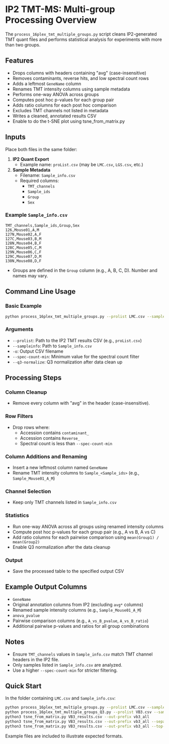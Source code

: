# IP2 TMT-MS: Multi-group Processing Overview

The `process_16plex_tmt_multiple_groups.py` script cleans IP2-generated TMT quant files and performs statistical analysis for experiments with more than two groups.

## Features

- Drops columns with headers containing "avg" (case-insensitive)
- Removes contaminants, reverse hits, and low spectral count rows
- Adds a leftmost `GeneName` column
- Renames TMT intensity columns using sample metadata
- Performs one-way ANOVA across groups
- Computes post hoc p-values for each group pair
- Adds ratio columns for each post hoc comparison
- Excludes TMT channels not listed in metadata
- Writes a cleaned, annotated results CSV
- Enable to do the t-SNE plot using tsne_from_matrix.py

## Inputs

Place both files in the same folder:

1. **IP2 Quant Export**
   - Example name: `proList.csv` (may be `LMC.csv`, `LGS.csv`, etc.)
2. **Sample Metadata**
   - Filename: `Sample_info.csv`
   - Required columns:
     - `TMT_channels`
     - `Sample_ids`
     - `Group`
     - `Sex`

### Example `Sample_info.csv`

```csv
TMT_channels,Sample_ids,Group,Sex
126,Mouse01,A,M
127N,Mouse02,A,F
127C,Mouse03,B,M
128N,Mouse04,B,F
128C,Mouse05,C,M
129N,Mouse06,C,F
129C,Mouse07,D,M
130N,Mouse08,D,F
```

- Groups are defined in the `Group` column (e.g., A, B, C, D). Number and names may vary.

## Command Line Usage

### Basic Example

```bash
python process_16plex_tmt_multiple_groups.py --prolist LMC.csv --sampleinfo Sample_info.csv -o LMC_results.csv --spec-count-min 3
```

### Arguments

- `--prolist`: Path to the IP2 TMT results CSV (e.g., `proList.csv`)
- `--sampleinfo`: Path to `Sample_info.csv`
- `-o`: Output CSV filename
- `--spec-count-min`: Minimum value for the spectral count filter
- `--q3-normalize`: Q3 normalization after data clean up

## Processing Steps

### Column Cleanup
- Remove every column with "avg" in the header (case-insensitive).

### Row Filters
- Drop rows where:
  - Accession contains `contaminant_`
  - Accession contains `Reverse_`
  - Spectral count is less than `--spec-count-min`

### Column Additions and Renaming
- Insert a new leftmost column named `GeneName`
- Rename TMT intensity columns to `Sample_<Sample_ids>` (e.g., `Sample_Mouse01_A_M`)

### Channel Selection
- Keep only TMT channels listed in `Sample_info.csv`

### Statistics
- Run one-way ANOVA across all groups using renamed intensity columns
- Compute post hoc p-values for each group pair (e.g., A vs B, A vs C)
- Add ratio columns for each pairwise comparison using `mean(Group1) / mean(Group2)`
- Enable Q3 normalization after the data cleanup

### Output
- Save the processed table to the specified output CSV

## Example Output Columns

- `GeneName`
- Original annotation columns from IP2 (excluding `avg*` columns)
- Renamed sample intensity columns (e.g., `Sample_Mouse01_A_M`)
- `anova_pvalue`
- Pairwise comparison columns (e.g., `A_vs_B_pvalue`, `A_vs_B_ratio`)
- Additional pairwise p-values and ratios for all group combinations

## Notes

- Ensure `TMT_channels` values in `Sample_info.csv` match TMT channel headers in the IP2 file.
- Only samples listed in `Sample_info.csv` are analyzed.
- Use a higher `--spec-count-min` for stricter filtering.

## Quick Start

In the folder containing `LMC.csv` and `Sample_info.csv`:

```bash
python process_16plex_tmt_multiple_groups.py --prolist LMC.csv --sampleinfo Sample_info.csv -o LMC_results.csv --spec-count-min 3
python process_16plex_tmt_multiple_groups_Q3.py --prolist VB3.csv --sampleinfo VB3_info.csv -o VB3_results_Q3.csv --q3-normalize --spec-count-min 1
python3 tsne_from_matrix.py VB3_results.csv --out-prefix vb3_all
python3 tsne_from_matrix.py VB3_results.csv --out-prefix vb3_all --separate-plots
python3 tsne_from_matrix.py VB3_results.csv --out-prefix vb3_all --top-percent 20 --separate-plots
```

Example files are included to illustrate expected formats.
